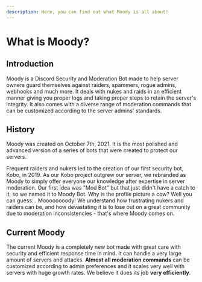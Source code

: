 ```yaml
---
description: Here, you can find out what Moody is all about!
---
```


# What is Moody?

## Introduction

Moody is a Discord Security and Moderation Bot made to help server owners guard themselves against raiders, spammers, rogue admins, webhooks and much more. It deals with nukes and raids in an efficient manner giving you proper logs and taking proper steps to retain the server's integrity. It also comes with a diverse range of moderation commands that can be customized according to the server admins' standards.&#x20;

## History

Moody was created on October 7th, 2021. It is the most polished and advanced version of a series of bots that were created to protect our servers.

Frequent raiders and nukers led to the creation of our first security bot, Kobo, in 2019. As our Kobo project outgrew our server, we rebranded as Moody to simply offer everyone our knowledge after expertise in server moderation. Our first idea was "Mod Bot" but that just didn't have a catch to it, so we named it to Moody Bot. Why is the profile picture a cow? Well you can guess... Moooooooody! We understand how frustrating nukers and raiders can be, and how devastating it is to lose out on a great community due to moderation inconsistencies - that's where Moody comes on.

## Current Moody

The current Moody is a completely new bot made with great care with security and efficient response time in mind. It can handle a very large amount of servers and attacks. **Almost all moderation commands** can be customized according to admin preferences and it scales very well with servers with huge growth rates. We believe it does its job **very efficiently**.
